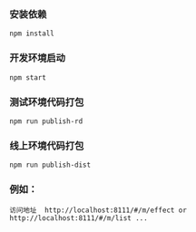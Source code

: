 ### 安装依赖

`npm install`

### 开发环境启动

`npm start`

### 测试环境代码打包

`npm run publish-rd`

### 线上环境代码打包

`npm run publish-dist`

### 例如：

`访问地址  http://localhost:8111/#/m/effect or http://localhost:8111/#/m/list ...`